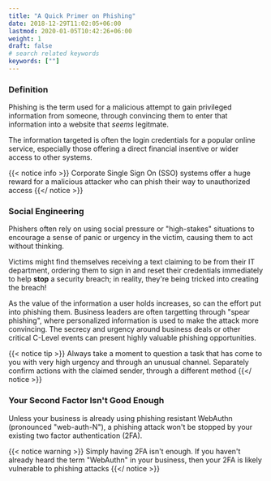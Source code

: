 ```yaml
---
title: "A Quick Primer on Phishing"
date: 2018-12-29T11:02:05+06:00
lastmod: 2020-01-05T10:42:26+06:00
weight: 1
draft: false
# search related keywords
keywords: [""]
---
```


### Definition

Phishing is the term used for a malicious attempt to gain privileged information from someone, through convincing them to enter that information into a website that _seems_ legitmate. 

The information targeted is often the login credentials for a popular online service, especially those offering a direct financial insentive or wider access to other systems.

{{< notice info >}}
  Corporate Single Sign On (SSO) systems offer a huge reward for a malicious attacker who can phish their way to unauthorized access
{{</ notice >}}


### Social Engineering

Phishers often rely on using social pressure or "high-stakes" situations to encourage a sense of panic or urgency in the victim, causing them to act without thinking.

Victims might find themselves receiving a text claiming to be from their IT department, ordering them to sign in and reset their credentials immediately to help **stop** a security breach; in reality, they're being tricked into creating the breach!

As the value of the information a user holds increases, so can the effort put into phishing them. Business leaders are often targetting through "spear phishing", where personalized information is used to make the attack more convincing. The secrecy and urgency around business deals or other critical C-Level events can present highly valuable phishing opportunities.

{{< notice tip >}}
  Always take a moment to question a task that has come to you with very high urgency and through an unusual channel. Separately confirm actions with the claimed sender, through a different method
{{</ notice >}}

### Your Second Factor Isn't Good Enough

Unless your business is already using phishing resistant WebAuthn (pronounced "web-auth-N"), a phishing attack won't be stopped by your existing two factor authentication (2FA).

{{< notice warning >}}
  Simply having 2FA isn't enough. If you haven't already heard the term "WebAuthn" in your business, then your 2FA is likely vulnerable to phishing attacks 
{{</ notice >}}
